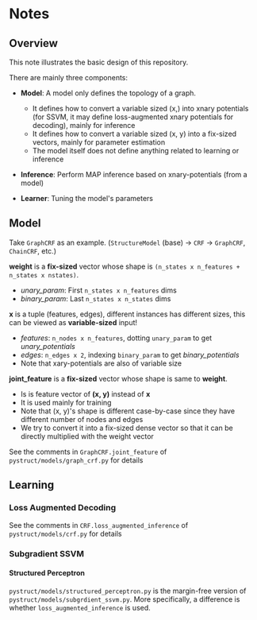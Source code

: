# Notes

## Overview

This note illustrates the basic design of this repository.

There are mainly three components:
- **Model**: A model only defines the topology of a graph. 
  - It defines how to convert a variable sized (x,) into xnary potentials (for SSVM, it may define loss-augmented xnary potentials for decoding), mainly for inference
  - It defines how to convert a variable sized (x, y) into a fix-sized vectors, mainly for parameter estimation 
  - The model itself does not define anything related to learning or inference

- **Inference**: Perform MAP inference based on xnary-potentials (from a model)
- **Learner**: Tuning the model's parameters

## Model

Take `GraphCRF` as an example. (`StructureModel` (base) -> `CRF` -> `GraphCRF`, `ChainCRF`, etc.)

**weight** is a **fix-sized** vector whose shape is `(n_states x n_features + n_states x nstates)`.

- *unary_param*: First `n_states x n_features` dims
- *binary_param*: Last `n_states x n_states` dims

**x** is a tuple (features, edges), different instances has different sizes, this can be viewed as **variable-sized** input!

- *features*: `n_nodes x n_features`, dotting `unary_param` to get *unary_potentials*
- *edges*: `n_edges x 2`, indexing `binary_param` to get *binary_potentials*
- Note that xary-potentials are also of variable size

**joint_feature** is a **fix-sized** vector whose shape is same to **weight**. 

- Is is feature vector of **(x, y)** instead of **x** 
- It is used mainly for training
- Note that (x, y)'s shape is different case-by-case since they have different number of nodes and edges
- We try to convert it into a fix-sized dense vector so that it can be directly multiplied with the weight vector

See the comments in `GraphCRF.joint_feature` of `pystruct/models/graph_crf.py` for details

## Learning

### Loss Augmented Decoding

See the comments in `CRF.loss_augmented_inference` of `pystruct/models/crf.py` for details

### Subgradient SSVM

#### Structured Perceptron
`pystruct/models/structured_perceptron.py` is the margin-free version of `pystruct/models/subgrdient_ssvm.py`. More specifically, a difference is whether `loss_augmented_inference` is used. 
